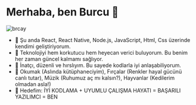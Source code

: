 # Merhaba, ben Burcu 👋

![brcay](https://github.com/brcay/brcay/assets/171027309/c299a2c2-a4c9-4c8c-9ddf-a9289066d115)

- 🔭 Şu anda React, React Native, Node.js, JavaScript, Html, Css üzerinde kendimi geliştiriyorum.
- 🌱 Teknolojiyi hem korkutucu hem heyecan verici buluyorum. Bu benim her zaman güncel kalmamı sağlıyor.
- 👯 İnatçı, düzenli ve hırslıyım. Bu sayede kodlarla iyi anlaşabiliyorum.
- 🤔 Okumak (Aslında kütüphaneciyim), Fırçalar (Renkler hayal gücünü canlı tutar), Müzik (Ruhumuz aç mı kalsın?), Hayvanlar (Kedilerim olmadan asla!)
- 💬 Hedefim: İYİ KODLAMA + UYUMLU ÇALIŞMA HAYATI = BAŞARILI YAZILIMCI = BEN 
